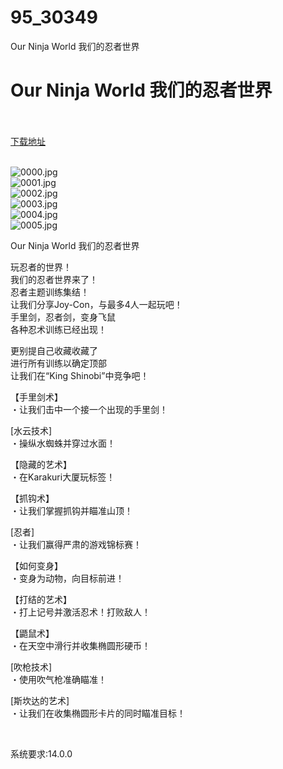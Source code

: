 # 95_30349
Our Ninja World 我们的忍者世界
# Our Ninja World 我们的忍者世界
 <br/></br>
[下载地址](https://www.switch520.cc/article/30349 "下载地址")
<br/></br>

<p><img title="0000.jpg" src="https://www.switch520.cc/muke_img/2022_04_28_b5b36d93388b2.jpg" alt="0000.jpg"><br>
<img title="0001.jpg" src="https://www.switch520.cc/muke_img/2022_04_28_536dbd908290c.jpg" alt="0001.jpg"><br>
<img title="0002.jpg" src="https://www.switch520.cc/muke_img/2022_04_28_ca777d0c63a3e.jpg" alt="0002.jpg"><br>
<img title="0003.jpg" src="https://www.switch520.cc/muke_img/2022_04_28_eae3758353193.jpg" alt="0003.jpg"><br>
<img title="0004.jpg" src="https://www.switch520.cc/muke_img/2022_04_28_4868c90cf18ea.jpg" alt="0004.jpg"><br>
<img title="0005.jpg" src="https://www.switch520.cc/muke_img/2022_04_28_8657330325b8c.jpg" alt="0005.jpg"></p>
<p>Our Ninja World 我们的忍者世界</p>
<p>玩忍者的世界！<br>
我们的忍者世界来了！<br>
忍者主题训练集结！<br>
让我们分享Joy-Con，与最多4人一起玩吧！<br>
手里剑，忍者剑，变身飞鼠<br>
各种忍术训练已经出现！</p>
<p>更别提自己收藏收藏了<br>
进行所有训练以确定顶部<br>
让我们在“King Shinobi”中竞争吧！</p>
<p>【手里剑术】<br>
・让我们击中一个接一个出现的手里剑！</p>
<p>[水云技术]<br>
・操纵水蜘蛛并穿过水面！</p>
<p>【隐藏的艺术】<br>
・在Karakuri大厦玩标签！</p>
<p>【抓钩术】<br>
・让我们掌握抓钩并瞄准山顶！</p>
<p>[忍者]<br>
・让我们赢得严肃的游戏锦标赛！</p>
<p>【如何变身】<br>
・变身为动物，向目标前进！</p>
<p>【打结的艺术】<br>
・打上记号并激活忍术！打败敌人！</p>
<p>【鼯鼠术】<br>
・在天空中滑行并收集椭圆形硬币！</p>
<p>[吹枪技术]<br>
・使用吹气枪准确瞄准！</p>
<p>[斯坎达的艺术]<br>
・让我们在收集椭圆形卡片的同时瞄准目标！</p>
<p>&nbsp;</p>
<p>系统要求:14.0.0</p>




